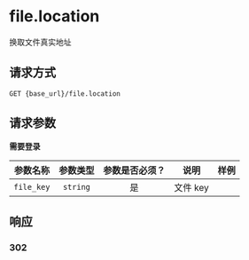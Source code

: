 # file.location

换取文件真实地址

## 请求方式

```
GET {base_url}/file.location
```

## 请求参数

**需要登录**

| 参数名称 | 参数类型 | 参数是否必须？ | 说明 | 样例 |
|:--------:|:--------:|:--------------:|------|------|
| `file_key` | `string` | 是 | 文件 key |  |

## 响应

### 302

<!-- generated by gen_doc.js -->
